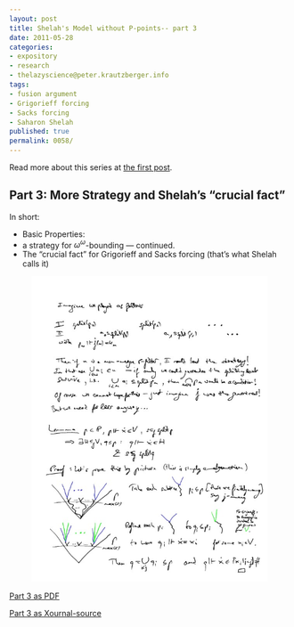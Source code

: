 ```yaml
---
layout: post
title: Shelah's Model without P-points-- part 3
date: 2011-05-28
categories:
- expository
- research
- thelazyscience@peter.krautzberger.info
tags:
- fusion argument
- Grigorieff forcing
- Sacks forcing
- Saharon Shelah
published: true
permalink: 0058/
---
```


Read more about this series at [the first post](/0056/).

## Part 3: More Strategy and Shelah’s “crucial fact”

In short:

*   Basic Properties:
*   a strategy for $\omega^\omega$-bounding — continued.
*   The “crucial fact” for Grigorieff and Sacks forcing (that’s what Shelah calls it)

<figure>
    <a href="/assets/2011/pg_0003.jpg">
      <img alt="screenshot of page 3" src="/assets/2011/pg_0003.jpg"/>
    </a>
</figure>

[Part 3 as PDF](/assets/2011/pg_0003.pdf)

[Part 3 as Xournal-source](/assets/2011/pg_0003.xoj)
